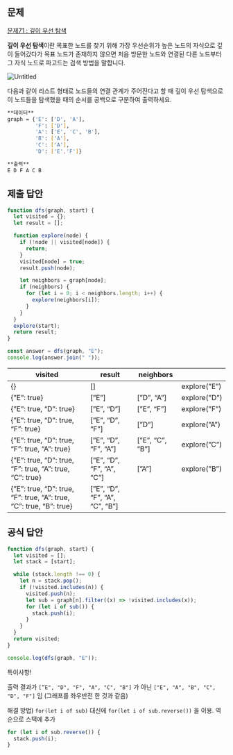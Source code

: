 ## 문제

[문제71 : 깊이 우선 탐색](https://www.notion.so/71-967ad5bdc2ce41ab86546397a0493f95?pvs=21)

**깊이 우선 탐색**이란 목표한 노드를 찾기 위해 가장 우선순위가 높은 노드의 자식으로 깊이 들어갔다가 목표 노드가 존재하지 않으면 처음 방문한 노드와 연결된 다른 노드부터 그 자식 노드로 파고드는 검색 방법을 말합니다.

![Untitled](https://prod-files-secure.s3.us-west-2.amazonaws.com/800a2265-efdf-44a5-a2e0-25e981e805ec/2e94fbf1-e309-45aa-aa05-500909921d07/Untitled.png)

다음과 같이 리스트 형태로 노드들의 연결 관계가 주어진다고 할 때 깊이 우선 탐색으로 이 노드들을 탐색했을 때의 순서를 공백으로 구분하여 출력하세요.

```bash
**데이터**
graph = {'E': ['D', 'A'],
         'F': ['D'],
         'A': ['E', 'C', 'B'],
         'B': ['A'],
         'C': ['A'],
         'D': ['E','F']}

**출력**
E D F A C B
```

## 제출 답안

```jsx
function dfs(graph, start) {
  let visited = {};
  let result = [];

  function explore(node) {
    if (!node || visited[node]) {
      return;
    }
    visited[node] = true;
    result.push(node);

    let neighbors = graph[node];
    if (neighbors) {
      for (let i = 0; i < neighbors.length; i++) {
        explore(neighbors[i]);
      }
    }
  }
  explore(start);
  return result;
}

const answer = dfs(graph, "E");
console.log(answer.join(" "));
```

| visited                                                            | result                         | neighbors       |              |
| ------------------------------------------------------------------ | ------------------------------ | --------------- | ------------ |
| {}                                                                 | []                             |                 | explore(”E”) |
| {”E”: true}                                                        | [”E”]                          | [”D”, “A”]      | explore(”D”) |
| {”E”: true, “D”: true}                                             | [”E”, “D”]                     | [”E”, “F”]      | explore(”F”) |
| {”E”: true, “D”: true, “F”: true}                                  | [”E”, “D”, “F”]                | [”D”]           | explore(”A”) |
| {”E”: true, “D”: true, “F”: true, “A”: true}                       | [”E”, “D”, “F”, “A”]           | [”E”, “C”, “B”] | explore(”C”) |
| {”E”: true, “D”: true, “F”: true, “A”: true, “C”: true}            | [”E”, “D”, “F”, “A”, “C”]      | [”A”]           | explore(”B”) |
| {”E”: true, “D”: true, “F”: true, “A”: true, “C”: true, “B”: true} | [”E”, “D”, “F”, “A”, “C”, “B”] |                 |              |

## 공식 답안

```jsx
function dfs(graph, start) {
  let visited = [];
  let stack = [start];

  while (stack.length !== 0) {
    let n = stack.pop();
    if (!visited.includes(n)) {
      visited.push(n);
      let sub = graph[n].filter((x) => !visited.includes(x));
      for (let i of sub()) {
        stack.push(i);
      }
    }
  }
  return visited;
}

console.log(dfs(graph, "E"));
```

특이사항!

출력 결과가 `[”E", "D", "F", "A", "C", "B"]` 가 아닌 `["E", "A", "B", "C", "D", "F"]` 임 (그래프를 좌우반전 한 것과 같음)

해결 방법) `for(let i of sub)` 대신에 `for(let i of sub.reverse())` 을 이용. 역순으로 스택에 추가

```jsx
for (let i of sub.reverse()) {
  stack.push(i);
}
```
